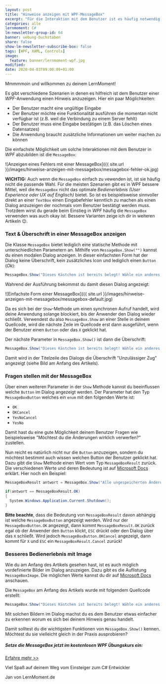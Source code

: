 ```yaml
---
layout: post
title: "Hinweise anzeigen mit WPF-MessageBox"
excerpt: "Für die Interaktion mit dem Benutzer ist es häufig notwendig in einer WPF Anwendung Hinweise anzuzeigen. Eine Möglichkeit dafür ist die MessageBox."
categories: alle
lernmoment: C#
lm-newsletter-group-id: 64
banner: uebung-buchstaben
share: false
show-lm-newsletter-subscribe-box: false
tags: [WPF, XAML, Controls]
image:
  feature: banner/lernmoment-wpf.jpg
modified:
date: 2020-04-03T09:00:09+01:00
---
```


Mmmmmoin und willkommen zu deinem LernMoment!

Es gibt verschiedene Szenarien in denen es hilfreich ist dem Benutzer einer *WPF*-Anwendung einen Hinweis anzuzeigen. Hier ein paar Möglichkeiten:

- Der Benutzer macht eine ungültige Eingabe
- Der Benutzer möchte eine Funktionalität ausführen die momentan nicht verfügbar ist (z.B. weil die Verbindung zu einem Server fehlt)
- Der Benutzer muss eine Eingabe bestätigen (z.B. das Löschen eines Datensatzes)
- Die Anwendung braucht zusätzliche Informationen um weiter machen zu können

Die einfachste Möglichkeit um solche Interaktionen mit dem Benutzer in *WPF* abzubilden ist die `MessageBox`:

![Anzeigen eines Fehlers mit einer MessageBox]({{ site.url }}/images/hinweise-anzeigen-mit-messagebox/messagebox-fehler-ok.jpg)

**WICHTIG:** Auch wenn die `MessageBox` einfach zu vewenden ist, ist sie häufig nicht die passende Wahl. Für die meisten Szenarien gibt es in WPF bessere Mittel, weil die `MessageBox` nicht das optimale *Bedienerlebnis (User Experience oder UX auf Englisch)* bietet. So ist es beispielsweise sinnvoller direkt an einer `TextBox` einen Eingabefehler kenntlich zu machen als einen Dialog anzuzeigen der nochmals vom Benutzer bestätigt werden muss. Trotzdem wirst du gerade beim Einstieg in *WPF* häufig die `MessageBox` verwenden was auch okay ist. Bessere Varianten zeige ich dir in weiteren Artikeln 😉.

### Text & Überschrift in einer MessageBox anzeigen
Die Klasse `MessageBox` bietet lediglich eine statische Methode mit unterschiedlichen Parametern an. Mithilfe von `MessageBox.Show("")` kannst du einen modalen Dialog anzeigen. In dieser einfachsten Form hat der Dialog keine Überschrift, kein zusätzliches Icon und lediglich einen `Button` (*Ok*):

```csharp
MessageBox.Show("Dieses Kästchen ist bereits belegt! Wähle ein anderes.");
```

Wahrend der Ausführung bekommst du damit diesen Dialog angezeigt:

![Einfachste Form einer MessageBox]({{ site.url }}/images/hinweise-anzeigen-mit-messagebox/messagebox-default.jpg)

Da es sich bei der `Show`-Methode um einen synchronen Aufruf handelt, wird deine Anwendung solange blockiert, bis der Anwender den Dialog wieder schließt. Verwendest du also `MessageBox.Show` an einer Stelle in deinem Quellcode, wird die nächste Zeile im Quellcode erst dann ausgeführt, wenn der Benutzer einen `Button` oder das `X` geklickt hat.

Der nächste Parameter in `MessageBox.Show()` ist dann die Überschrift:

```csharp
MessageBox.Show("Dieses Kästchen ist bereits belegt! Wähle ein anderes.", "Unzulässiger Zug");
```

Damit wird in der Titelzeile des Dialogs die Überschrift "Unzulässiger Zug" angezeigt (siehe Bild am Anfang des Artikels).

### Fragen stellen mit der MessageBox
Über einen weiteren Parameter in der `Show` Methode kannst du beeinflussen welche `Button` im Dialog angezeigt werden. Der Parameter hat den Typ `MessageBoxButton` welches ein `enum` mit den folgenden Werte ist:
- `OK`
- `OKCancel`
- `YesNoCancel`
- `YesNo`

Damit hast du eine gute Möglichkeit deinem Benutzer Fragen wie beispielsweise "Möchtest du die Änderungen wirklich verwerfen?" zustellen.

Nun reicht es natürlich nicht nur die `Button` anzuzeigen, sondern du möchtest bestimmt auch wissen welchen Button der Benutzer geklickt hat. Dazu gibt die `Show` Methode einen Wert vom Typ `MessageBoxResult` zurück. Die verschiedenen Werte und deren Bedeutung ist auf [Microsoft Docs](https://docs.microsoft.com/de-de/dotnet/api/system.windows.messageboxresult?view=netcore-3.1) erklärt.  Hier noch ein Beispiel:

```csharp
MessageBoxResult antwort = MessageBox.Show("Alle ungespeicherten Änderungen gehen verloren.", "Anwendung wirklich schießen?", MessageBoxButton.OKCancel);

if(antwort == MessageBoxResult.OK)
{
  System.Windows.Application.Current.Shutdown();
}
```

**Bitte beachte**, dass die Bedeutung von `MessageBoxResult` davon abhängig ist welche `MessageBoxButton` angezeigt werden. Wird nur der `MessageBoxButton.OK` angezeigt, dann kommt `MessageBoxResult.OK` zurück egal ob der Anwender den `Button` klickt, `ESC` drückt oder den Dialog über das `X` schließt. Wird jedoch `MessageBoxButton.OKCancel` angezeigt, dann kommt für `X` und `ESC` ein `MessageBoxResult.Cancel` zurück!

### Besseres Bedienerlebnis mit Image
Wie du am Anfang des Artikels gesehen hast, ist es auch möglich vordefinierte Bilder im Dialog anzuzeigen. Dazu gibt es die Auflistung `MessageBoxImage`. Die möglichen Werte kannst du dir auf [Microsoft Docs](https://docs.microsoft.com/de-de/dotnet/api/system.windows.messageboximage?view=netcore-3.1) anschauen.

Die `MessageBox` am Anfang des Artikels wurde mit folgendem Quellcode erstellt:

```csharp
MessageBox.Show("Dieses Kästchen ist bereits belegt! Wähle ein anderes.", "Unzulässiger Zug", MessageBoxButton.OK, MessageBoxImage.Error);
```

Mit solchen Bildern im Dialog machst du es dem Benutzer etwas einfacher zu erkennen worum es sich bei deinem Hinweis genau handelt.

Damit solltest du die wichtigsten Funktionen von `MessageBox.Show()` kennen. Möchtest du sie vielleicht gleich in der Praxis ausprobieren? 

<div class="subscribe-notice">
  <h5>Setze die MessageBox jetzt im kostenlosen WPF Übungskurs ein:</h5>
  <a markdown="0" href="{{ site.url }}/lernmail-kurse/wpf-tictactoe-fuer-einsteiger/" class="notice-button">Erfahre mehr >></a>
</div>


Viel Spaß auf deinem Weg vom Einsteiger zum C# Entwickler

Jan von LernMoment.de
